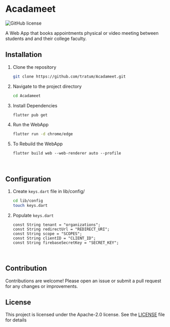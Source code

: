 # Acadameet

![GitHub license](https://img.shields.io/badge/license-Apache_2.0-blue.svg)
<br>

A Web App that books appointments physical or video meeting between students and and their college
faculty.

## Installation

1. Clone the repository
   ```bash
   git clone https://github.com/tratum/Acadameet.git
   ```
2. Navigate to the project directory
   ```bash
   cd Acadameet
   ```
3. Install Dependencies
   ```bash
   flutter pub get 
   ```
4. Run the WebApp
   ```bash
   flutter run -d chrome/edge
   ```
5. To Rebuild the WebApp
   ```
   flutter build web --web-renderer auto --profile
   ``` 
   <br>

## Configuration

1. Create `keys.dart` file in lib/config/
   <br>

   ```bash
   cd lib/config
   touch keys.dart    
   ```
2. Populate `keys.dart`
   <br>

   ```
   const String tenant = "organizations";
   const String redirectUrl = "REDIRECT_URI";
   const String scope = "SCOPES";
   const String clientID = "CLIENT_ID";
   const String firebaseSecretKey = "SECRET_KEY";
   ```    

<br>

## Contribution

Contributions are welcome! Please open an issue or submit a pull request for any changes or
improvements.
<br>

## License

This project is licensed under the Apache-2.0 license. See the [LICENSE](LICENSE) file for details
<br>
